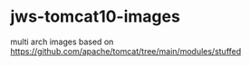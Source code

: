 # jws-tomcat10-images
multi arch images based on https://github.com/apache/tomcat/tree/main/modules/stuffed
